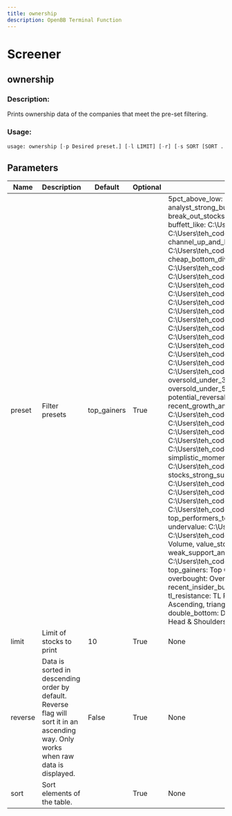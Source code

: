 ```yaml
---
title: ownership
description: OpenBB Terminal Function
---
```


# Screener

## ownership

### Description: 

Prints ownership data of the companies that meet the pre-set filtering.

### Usage: 
```python
usage: ownership [-p Desired preset.] [-l LIMIT] [-r] [-s SORT [SORT ...]]
```

## Parameters

| Name | Description | Default | Optional | Choices |
| ---- | ----------- | ------- | -------- | ------- |
| preset | Filter presets | top_gainers | True | 5pct_above_low:  C:\Users\teh_coderer\Documents\GitHub\OpenBBTerminalMine\openbb_terminal\stocks\screener\presets\5pct_above_low.ini,  analyst_strong_buy:  C:\Users\teh_coderer\Documents\GitHub\OpenBBTerminalMine\openbb_terminal\stocks\screener\presets\analyst_strong_buy.ini,  break_out_stocks:  C:\Users\teh_coderer\Documents\GitHub\OpenBBTerminalMine\openbb_terminal\stocks\screener\presets\break_out_stocks.ini,  buffett_like:  C:\Users\teh_coderer\Documents\GitHub\OpenBBTerminalMine\openbb_terminal\stocks\screener\presets\buffett_like.ini,  bull_runs_over_10pct:  C:\Users\teh_coderer\Documents\GitHub\OpenBBTerminalMine\openbb_terminal\stocks\screener\presets\bull_runs_over_10pct.ini,  channel_up_and_low_debt_and_sma_50and200:  C:\Users\teh_coderer\Documents\GitHub\OpenBBTerminalMine\openbb_terminal\stocks\screener\presets\channel_up_and_low_debt_and_sma_50and200.ini,  cheap_bottom_dividend:  C:\Users\teh_coderer\Documents\GitHub\OpenBBTerminalMine\openbb_terminal\stocks\screener\presets\cheap_bottom_dividend.ini,  cheap_dividend:  C:\Users\teh_coderer\Documents\GitHub\OpenBBTerminalMine\openbb_terminal\stocks\screener\presets\cheap_dividend.ini,  cheap_oversold:  C:\Users\teh_coderer\Documents\GitHub\OpenBBTerminalMine\openbb_terminal\stocks\screener\presets\cheap_oversold.ini,  continued_momentum_scan:  C:\Users\teh_coderer\Documents\GitHub\OpenBBTerminalMine\openbb_terminal\stocks\screener\presets\continued_momentum_scan.ini,  death_cross:  C:\Users\teh_coderer\Documents\GitHub\OpenBBTerminalMine\openbb_terminal\stocks\screener\presets\death_cross.ini,  golden_cross:  C:\Users\teh_coderer\Documents\GitHub\OpenBBTerminalMine\openbb_terminal\stocks\screener\presets\golden_cross.ini,  golden_cross_penny:  C:\Users\teh_coderer\Documents\GitHub\OpenBBTerminalMine\openbb_terminal\stocks\screener\presets\golden_cross_penny.ini,  growth_stocks:  C:\Users\teh_coderer\Documents\GitHub\OpenBBTerminalMine\openbb_terminal\stocks\screener\presets\growth_stocks.ini,  heavy_inst_ins:  C:\Users\teh_coderer\Documents\GitHub\OpenBBTerminalMine\openbb_terminal\stocks\screener\presets\heavy_inst_ins.ini,  high_vol_and_low_debt:  C:\Users\teh_coderer\Documents\GitHub\OpenBBTerminalMine\openbb_terminal\stocks\screener\presets\high_vol_and_low_debt.ini,  modified_dreman:  C:\Users\teh_coderer\Documents\GitHub\OpenBBTerminalMine\openbb_terminal\stocks\screener\presets\modified_dreman.ini,  modified_neff:  C:\Users\teh_coderer\Documents\GitHub\OpenBBTerminalMine\openbb_terminal\stocks\screener\presets\modified_neff.ini,  news_scanner:  C:\Users\teh_coderer\Documents\GitHub\OpenBBTerminalMine\openbb_terminal\stocks\screener\presets\news_scanner.ini,  oversold:  Oversold,  oversold_under_3dol:  C:\Users\teh_coderer\Documents\GitHub\OpenBBTerminalMine\openbb_terminal\stocks\screener\presets\oversold_under_3dol.ini,  oversold_under_5dol:  C:\Users\teh_coderer\Documents\GitHub\OpenBBTerminalMine\openbb_terminal\stocks\screener\presets\oversold_under_5dol.ini,  potential_reversals:  C:\Users\teh_coderer\Documents\GitHub\OpenBBTerminalMine\openbb_terminal\stocks\screener\presets\potential_reversals.ini,  recent_growth_and_support:  C:\Users\teh_coderer\Documents\GitHub\OpenBBTerminalMine\openbb_terminal\stocks\screener\presets\recent_growth_and_support.ini,  rosenwald:  C:\Users\teh_coderer\Documents\GitHub\OpenBBTerminalMine\openbb_terminal\stocks\screener\presets\rosenwald.ini,  rosenwald_gtfo:  C:\Users\teh_coderer\Documents\GitHub\OpenBBTerminalMine\openbb_terminal\stocks\screener\presets\rosenwald_gtfo.ini,  sexy_year:  C:\Users\teh_coderer\Documents\GitHub\OpenBBTerminalMine\openbb_terminal\stocks\screener\presets\sexy_year.ini,  short_squeeze_scan:  C:\Users\teh_coderer\Documents\GitHub\OpenBBTerminalMine\openbb_terminal\stocks\screener\presets\short_squeeze_scan.ini,  simplistic_momentum_scanner_under_7dol:  C:\Users\teh_coderer\Documents\GitHub\OpenBBTerminalMine\openbb_terminal\stocks\screener\presets\simplistic_momentum_scanner_under_7dol.ini,  stocks_strong_support_levels:  C:\Users\teh_coderer\Documents\GitHub\OpenBBTerminalMine\openbb_terminal\stocks\screener\presets\stocks_strong_support_levels.ini,  template:  C:\Users\teh_coderer\Documents\GitHub\OpenBBTerminalMine\openbb_terminal\stocks\screener\presets\template.ini,  top_performers_all:  C:\Users\teh_coderer\Documents\GitHub\OpenBBTerminalMine\openbb_terminal\stocks\screener\presets\top_performers_all.ini,  top_performers_healthcare:  C:\Users\teh_coderer\Documents\GitHub\OpenBBTerminalMine\openbb_terminal\stocks\screener\presets\top_performers_healthcare.ini,  top_performers_tech:  C:\Users\teh_coderer\Documents\GitHub\OpenBBTerminalMine\openbb_terminal\stocks\screener\presets\top_performers_tech.ini,  undervalue:  C:\Users\teh_coderer\Documents\GitHub\OpenBBTerminalMine\openbb_terminal\stocks\screener\presets\undervalue.ini,  under_15dol_stocks:  C:\Users\teh_coderer\Documents\GitHub\OpenBBTerminalMine\openbb_terminal\stocks\screener\presets\under_15dol_stocks.ini,  unusual_volume:  Unusual Volume,  value_stocks:  C:\Users\teh_coderer\Documents\GitHub\OpenBBTerminalMine\openbb_terminal\stocks\screener\presets\value_stocks.ini,  weak_support_and_top_performers:  C:\Users\teh_coderer\Documents\GitHub\OpenBBTerminalMine\openbb_terminal\stocks\screener\presets\weak_support_and_top_performers.ini,  top_gainers:  Top Gainers,  top_losers:  Top Losers,  new_high:  New High,  new_low:  New Low,  most_volatile:  Most Volatile,  most_active:  Most Active,  overbought:  Overbought,  downgrades:  Downgrades,  upgrades:  Upgrades,  earnings_before:  Earnings Before,  earnings_after:  Earnings After,  recent_insider_buying:  Recent Insider Buying,  recent_insider_selling:  Recent Insider Selling,  major_news:  Major News,  horizontal_sr:  Horizontal S/R,  tl_resistance:  TL Resistance,  tl_support:  TL Support,  wedge_up:  Wedge Up,  wedge_down:  Wedge Down,  wedge:  Wedge,  triangle_ascending:  Triangle Ascending,  triangle_descending:  Triangle Descending,  channel_up:  Channel Up,  channel_down:  Channel Down,  channel:  Channel,  double_top:  Double Top,  double_bottom:  Double Bottom,  multiple_top:  Multiple Top,  multiple_bottom:  Multiple Bottom,  head_shoulders:  Head & Shoulders,  head_shoulders_inverse:  Head & Shoulders Inverse |
| limit | Limit of stocks to print | 10 | True | None |
| reverse | Data is sorted in descending order by default. Reverse flag will sort it in an ascending way. Only works when raw data is displayed. | False | True | None |
| sort | Sort elements of the table. |  | True | None |


